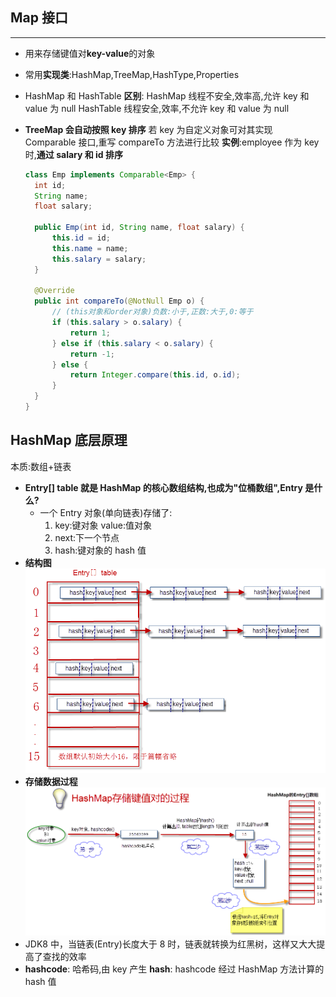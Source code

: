 ## Map 接口

---

- 用来存储键值对**key-value**的对象
- 常用**实现类**:HashMap,TreeMap,HashType,Properties
- HashMap 和 HashTable **区别**:
  HashMap 线程不安全,效率高,允许 key 和 value 为 null
  HashTable 线程安全,效率,不允许 key 和 value 为 null
- **TreeMap 会自动按照 key 排序**
  若 key 为自定义对象可对其实现 Comparable 接口,重写 compareTo 方法进行比较
  **实例**:employee 作为 key 时,**通过 salary 和 id 排序**

  ```java
  class Emp implements Comparable<Emp> {
    int id;
    String name;
    float salary;

    public Emp(int id, String name, float salary) {
        this.id = id;
        this.name = name;
        this.salary = salary;
    }

    @Override
    public int compareTo(@NotNull Emp o) {
        // (this对象和order对象)负数:小于,正数:大于,0:等于
        if (this.salary > o.salary) {
            return 1;
        } else if (this.salary < o.salary) {
            return -1;
        } else {
            return Integer.compare(this.id, o.id);
        }
    }
  }
  ```

## HashMap 底层原理

本质:数组+链表

- **Entry[] table 就是 HashMap 的核心数组结构,也成为"位桶数组",Entry 是什么?**
  - 一个 Entry 对象(单向链表)存储了:
    1. key:键对象 value:值对象
    2. next:下一个节点
    3. hash:键对象的 hash 值
- **结构图**
  ![HashMap](img/HashMap.png)
- **存储数据过程**
  ![HashMap](img/HashMap2.png)
- JDK8 中，当链表(Entry)长度大于 8 时，链表就转换为红黑树，这样又大大提高了查找的效率
- **hashcode**: 哈希码,由 key 产生
  **hash**: hashcode 经过 HashMap 方法计算的 hash 值
